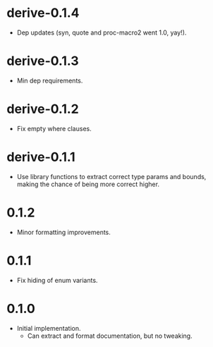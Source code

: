 # derive-0.1.4

* Dep updates (syn, quote and proc-macro2 went 1.0, yay!).

# derive-0.1.3

* Min dep requirements.

# derive-0.1.2

* Fix empty where clauses.

# derive-0.1.1

* Use library functions to extract correct type params and bounds, making the
  chance of being more correct higher.

# 0.1.2

* Minor formatting improvements.

# 0.1.1

* Fix hiding of enum variants.

# 0.1.0

* Initial implementation.
  - Can extract and format documentation, but no tweaking.
